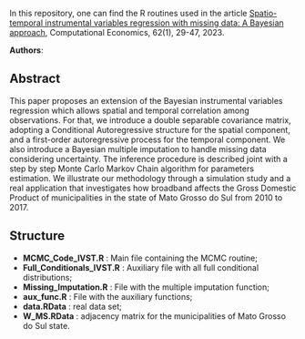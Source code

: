 In this repository, one can find the R routines used in the article
[Spatio-temporal instrumental variables regression with missing data: A Bayesian approach](https://doi.org/10.1007/s10614-022-10269-z), Computational Economics, 62(1), 29-47, 2023. 

**Authors**:

## Abstract

This paper proposes an extension of the Bayesian instrumental variables regression which allows spatial and temporal correlation among observations. For that, we introduce a double separable covariance matrix, adopting a Conditional Autoregressive structure for the spatial component, and a first-order autoregressive process for the temporal component. We also introduce a Bayesian multiple imputation to handle missing data considering uncertainty. The inference procedure is described joint with a step by step Monte Carlo Markov Chain algorithm for parameters estimation. We illustrate our methodology through a simulation study and a real application that investigates how broadband affects the Gross Domestic Product of municipalities in the state of Mato Grosso do Sul from 2010 to 2017.

## Structure

- **MCMC_Code_IVST.R** : Main file containing the MCMC routine; 
- **Full_Conditionals_IVST.R** : Auxiliary file with all full conditional distributions;
- **Missing_Imputation.R** : File with the multiple imputation function;
- **aux_func.R** : File with the auxiliary functions;
- **data.RData** : real data set;
- **W_MS.RData** : adjacency matrix for the municipalities of Mato Grosso do Sul state.
